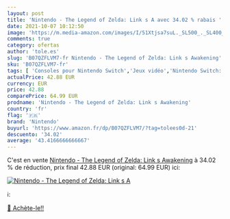 ```yaml
---
layout: post
title: 'Nintendo - The Legend of Zelda: Link s A avec 34.02 % rabais '
date: 2021-10-07 10:12:50
image: 'https://m.media-amazon.com/images/I/51Xtjsa7suL._SL500_._SL400_.jpg'
comments: true
category: ofertas
author: 'tole.es'
slug: 'B07QZFLVM7-fr Nintendo - The Legend of Zelda: Link s Awakening'
sku: 'B07QZFLVM7-fr'
tags: [ 'Consoles pour Nintendo Switch','Jeux vidéo','Nintendo Switch:  Consoles, jeux et accessoires','nintendo', ]
actualPrice: 42.88 EUR
currency: EUR
price: 42.88
comparePrice: 64.99 EUR
prodname: 'Nintendo - The Legend of Zelda: Link s Awakening'
country: 'fr'
flag: '🇫🇷'
brand: 'Nintendo'
buyurl: 'https://www.amazon.fr/dp/B07QZFLVM7/?tag=tolees0d-21'
descuento: '34.02'
average: '43.4166666666667'
---
```


C'est en vente [Nintendo - The Legend of Zelda: Link s Awakening](https://www.amazon.fr/dp/B07QZFLVM7/?tag=tolees0d-21)  à  34.02 % de réduction, prix final  42.88 EUR (original: 64.99 EUR) ici:

[![Nintendo - The Legend of Zelda: Link s A](https://m.media-amazon.com/images/I/51Xtjsa7suL._SL500_._SL400_.jpg)](https://www.amazon.fr/dp/B07QZFLVM7/?tag=tolees0d-21)

ℹ️:


[🛒 Achète-le!!](https://www.amazon.fr/dp/B07QZFLVM7/?tag=tolees0d-21)
